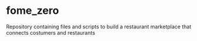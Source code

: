 # fome_zero
Repository containing files and scripts to build a restaurant marketplace that connects costumers and restaurants
